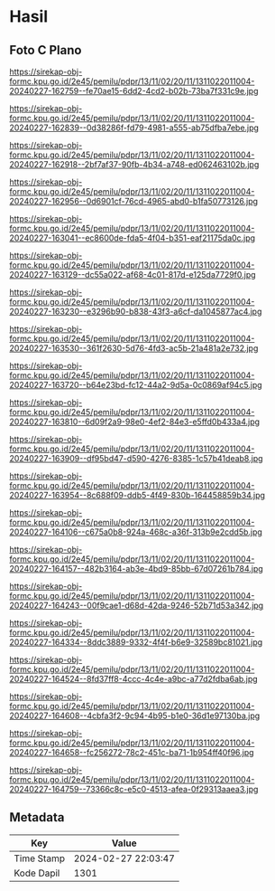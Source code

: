 # Hasil

## Foto C Plano

https://sirekap-obj-formc.kpu.go.id/2e45/pemilu/pdpr/13/11/02/20/11/1311022011004-20240227-162759--fe70ae15-6dd2-4cd2-b02b-73ba7f331c9e.jpg

https://sirekap-obj-formc.kpu.go.id/2e45/pemilu/pdpr/13/11/02/20/11/1311022011004-20240227-162839--0d38286f-fd79-4981-a555-ab75dfba7ebe.jpg

https://sirekap-obj-formc.kpu.go.id/2e45/pemilu/pdpr/13/11/02/20/11/1311022011004-20240227-162918--2bf7af37-90fb-4b34-a748-ed062463102b.jpg

https://sirekap-obj-formc.kpu.go.id/2e45/pemilu/pdpr/13/11/02/20/11/1311022011004-20240227-162956--0d6901cf-76cd-4965-abd0-b1fa50773126.jpg

https://sirekap-obj-formc.kpu.go.id/2e45/pemilu/pdpr/13/11/02/20/11/1311022011004-20240227-163041--ec8600de-fda5-4f04-b351-eaf21175da0c.jpg

https://sirekap-obj-formc.kpu.go.id/2e45/pemilu/pdpr/13/11/02/20/11/1311022011004-20240227-163129--dc55a022-af68-4c01-817d-e125da7729f0.jpg

https://sirekap-obj-formc.kpu.go.id/2e45/pemilu/pdpr/13/11/02/20/11/1311022011004-20240227-163230--e3296b90-b838-43f3-a6cf-da1045877ac4.jpg

https://sirekap-obj-formc.kpu.go.id/2e45/pemilu/pdpr/13/11/02/20/11/1311022011004-20240227-163530--361f2630-5d76-4fd3-ac5b-21a481a2e732.jpg

https://sirekap-obj-formc.kpu.go.id/2e45/pemilu/pdpr/13/11/02/20/11/1311022011004-20240227-163720--b64e23bd-fc12-44a2-9d5a-0c0869af94c5.jpg

https://sirekap-obj-formc.kpu.go.id/2e45/pemilu/pdpr/13/11/02/20/11/1311022011004-20240227-163810--6d09f2a9-98e0-4ef2-84e3-e5ffd0b433a4.jpg

https://sirekap-obj-formc.kpu.go.id/2e45/pemilu/pdpr/13/11/02/20/11/1311022011004-20240227-163909--df95bd47-d590-4276-8385-1c57b41deab8.jpg

https://sirekap-obj-formc.kpu.go.id/2e45/pemilu/pdpr/13/11/02/20/11/1311022011004-20240227-163954--8c688f09-ddb5-4f49-830b-164458859b34.jpg

https://sirekap-obj-formc.kpu.go.id/2e45/pemilu/pdpr/13/11/02/20/11/1311022011004-20240227-164106--c675a0b8-924a-468c-a36f-313b9e2cdd5b.jpg

https://sirekap-obj-formc.kpu.go.id/2e45/pemilu/pdpr/13/11/02/20/11/1311022011004-20240227-164157--482b3164-ab3e-4bd9-85bb-67d07261b784.jpg

https://sirekap-obj-formc.kpu.go.id/2e45/pemilu/pdpr/13/11/02/20/11/1311022011004-20240227-164243--00f9cae1-d68d-42da-9246-52b71d53a342.jpg

https://sirekap-obj-formc.kpu.go.id/2e45/pemilu/pdpr/13/11/02/20/11/1311022011004-20240227-164334--8ddc3889-9332-4f4f-b6e9-32589bc81021.jpg

https://sirekap-obj-formc.kpu.go.id/2e45/pemilu/pdpr/13/11/02/20/11/1311022011004-20240227-164524--8fd37ff8-4ccc-4c4e-a9bc-a77d2fdba6ab.jpg

https://sirekap-obj-formc.kpu.go.id/2e45/pemilu/pdpr/13/11/02/20/11/1311022011004-20240227-164608--4cbfa3f2-9c94-4b95-b1e0-36d1e97130ba.jpg

https://sirekap-obj-formc.kpu.go.id/2e45/pemilu/pdpr/13/11/02/20/11/1311022011004-20240227-164658--fc256272-78c2-451c-ba71-1b954ff40f96.jpg

https://sirekap-obj-formc.kpu.go.id/2e45/pemilu/pdpr/13/11/02/20/11/1311022011004-20240227-164759--73366c8c-e5c0-4513-afea-0f29313aaea3.jpg


## Metadata

| Key        | Value               |
| ---------- | ------------------- |
| Time Stamp | 2024-02-27 22:03:47 |
| Kode Dapil | 1301                |



